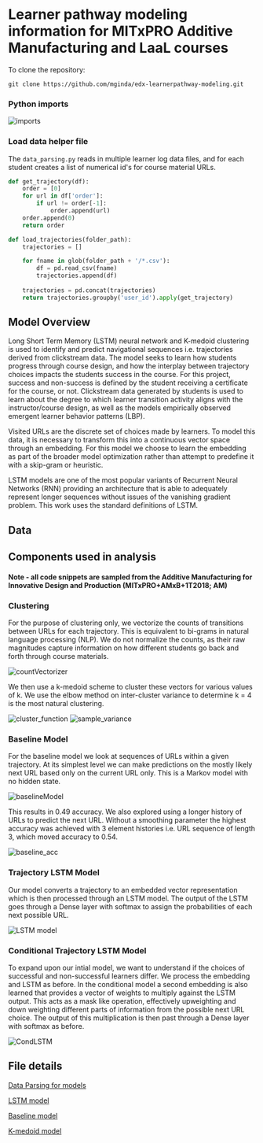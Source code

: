 # Learner pathway modeling information for MITxPRO Additive Manufacturing and LaaL courses

To clone the repository:

```
git clone https://github.com/mginda/edx-learnerpathway-modeling.git

```
### Python imports
![imports](https://github.com/mginda/edx-learnerpathway-modeling/blob/python/images/imports.png)

### Load data helper file
The ```data_parsing.py``` reads in multiple learner log data files, and for each student creates a list of numerical id's  for course material URLs.
```python
def get_trajectory(df):
    order = [0]
    for url in df['order']:
        if url != order[-1]:
            order.append(url)
    order.append(0)
    return order

def load_trajectories(folder_path):
	trajectories = []

	for fname in glob(folder_path + '/*.csv'):
	    df = pd.read_csv(fname)
	    trajectories.append(df)
	    
	trajectories = pd.concat(trajectories)
	return trajectories.groupby('user_id').apply(get_trajectory)
```

  
## Model Overview

Long Short Term Memory (LSTM) neural network and K-medoid clustering is used to identify and predict navigational sequences i.e. trajectories derived from clickstream data.  The model seeks to learn how students progress through course design, and how the interplay between trajectory choices impacts the students success in the course. For this project, success and non-success is defined by the student receiving a certificate for the course, or not.  Clickstream data generated by students is used to learn about the degree to which learner transition activity aligns with the instructor/course design, as well as the models empirically observed emergent learner behavior patterns (LBP).

Visited URLs are the discrete set of choices made by learners.  To model this data, it is necessary to transform this into a continuous vector space through an embedding.  For this model we choose to learn the embedding as part of the broader model optimization rather than attempt to predefine it with a skip-gram or heuristic.

LSTM models are one of the most popular variants of Recurrent Neural Networks (RNN) providing an architecture that is able to adequately represent longer sequences without issues of the vanishing gradient problem.   This work uses the standard definitions of LSTM.  

## Data

## Components used in analysis
#### Note - all code snippets are sampled from the Additive Manufacturing for Innovative Design and Production (MITxPRO+AMxB+1T2018; AM)

### Clustering
For the purpose of clustering only, we vectorize the counts of transitions between URLs for each trajectory.  This is equivalent to bi-grams in natural language processing (NLP).  We do not normalize the counts, as their raw magnitudes capture information on how different students go back and forth through course materials.

![countVectorizer](https://github.com/mginda/edx-learnerpathway-modeling/blob/python/images/cluster_CountVectorizer.png)

We then use a k-medoid scheme to cluster these vectors for various values of k.  We use the elbow method on inter-cluster variance to determine k = 4 is the most natural clustering.

![cluster_function](https://github.com/mginda/edx-learnerpathway-modeling/blob/python/images/clustering_function.png)
![sample_variance](https://github.com/mginda/edx-learnerpathway-modeling/blob/python/images/cluster_var_sample.png)

### Baseline Model
For the baseline model we look at sequences of URLs within a given trajectory.  At its simplest level we can make predictions on the mostly likely next URL based only on the current URL only.  This is a Markov model with no hidden state.

![baselineModel](https://github.com/mginda/edx-learnerpathway-modeling/blob/python/images/baseline_model.png)

This results in 0.49 accuracy.  We also explored using a longer history of URLs to predict the next URL.  Without a smoothing parameter the highest accuracy was achieved with 3 element histories i.e. URL sequence of length 3, which moved accuracy to 0.54.

![baseline_acc](https://github.com/mginda/edx-learnerpathway-modeling/blob/python/images/baseline_acc_calc.png)

### Trajectory LSTM Model
Our model converts a trajectory to an embedded vector representation which is then processed through an LSTM model.  The output of the LSTM goes through a Dense layer with softmax to assign the probabilities of each next possible URL.  

![LSTM model](https://github.com/mginda/edx-learnerpathway-modeling/blob/python/images/LSTM_hiddim30embdim30.png)

### Conditional Trajectory LSTM Model
To expand upon our intial model, we want to understand if the choices of successful and non-successful learners differ.  We process the embedding and LSTM as before.  In the conditional model a second embedding is also learned that provides a vector of weights to multiply against the LSTM output.  This acts as a mask like operation, effectively upweighting and down weighting different parts of information from the possible next URL choice.  The output of this multiplication is then past through a Dense layer with softmax as before.

![CondLSTM](https://github.com/mginda/edx-learnerpathway-modeling/blob/python/images/CondLSTM_hiddim30embdim30.png)

## File details

  [Data Parsing for models](https://github.com/mginda/edx-learnerpathway-modeling/blob/python/data_parsing.py)
  
  [LSTM model](https://github.com/mginda/edx-learnerpathway-modeling/blob/python/learning_pathways.ipynb)
  
  [Baseline model](https://github.com/mginda/edx-learnerpathway-modeling/blob/python/baseline_model.ipynb)
  
  [K-medoid model](https://github.com/mginda/edx-learnerpathway-modeling/blob/python/clustering_trajectories.ipynb)

